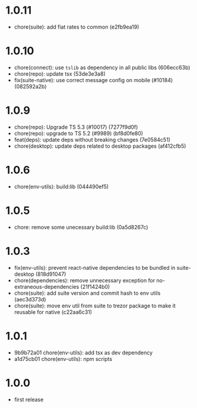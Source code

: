 # 1.0.11

-   chore(suite): add fiat rates to common (e2fb9ea19)

# 1.0.10

-   chore(connect): use `tslib` as dependency in all public libs (606ecc63b)
-   chore(repo): update tsx (53de3e3a8)
-   fix(suite-native): use correct message config on mobile (#10184) (082592a2b)

# 1.0.9

-   chore(repo): Upgrade TS 5.3 (#10017) (7277f9d0f)
-   chore(repo): upgrade to TS 5.2 (#9989) (bf8d0fe80)
-   feat(deps): update deps without breaking changes (7e0584c51)
-   chore(desktop): update deps related to desktop packages (af412cfb5)

# 1.0.6

-   chore(env-utils): build:lib (044490ef5)

# 1.0.5

-   chore: remove some unecessary build:lib (0a5d8267c)

# 1.0.3

-   fix(env-utils): prevent react-native dependencies to be bundled in suite-desktop (818d91047)
-   chore(dependencies): remove unnecessary exception for no-extraneous-dependencies (21f1424b0)
-   chore(suite): add suite version and commit hash to env utils (aec3d373d)
-   chore(suite): move env util from suite to trezor package to make it reusable for native (c22aa6c31)

# 1.0.1

-   9b9b72a01 chore(env-utils): add tsx as dev dependency
-   a1d75cb01 chore(env-utils): npm scripts

# 1.0.0

-   first release
